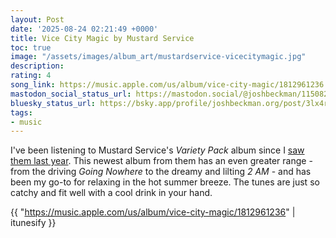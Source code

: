 ```yaml
---
layout: Post
date: '2025-08-24 02:21:49 +0000'
title: Vice City Magic by Mustard Service
toc: true
image: "/assets/images/album_art/mustardservice-vicecitymagic.jpg"
description:
rating: 4
song_link: https://music.apple.com/us/album/vice-city-magic/1812961236
mastodon_social_status_url: https://mastodon.social/@joshbeckman/115082121940661787
bluesky_status_url: https://bsky.app/profile/joshbeckman.org/post/3lx4reddxzy2o
tags:
- music
---
```



I've been listening to Mustard Service's _Variety Pack_ album since I [saw them last year](https://www.joshbeckman.org/blog/attending/bombay-bicycle-club-and-mustard-series-at-metro). This newest album from them has an even greater range - from the driving _Going Nowhere_ to the dreamy and lilting _2 AM_ - and has been my go-to for relaxing in the hot summer breeze. The tunes are just so catchy and fit well with a cool drink in your hand.

{{ "https://music.apple.com/us/album/vice-city-magic/1812961236" | itunesify }}
